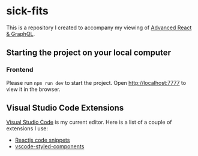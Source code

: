 # sick-fits

This is a repository I created to accompany my viewing of [Advanced React & GraphQL](https://github.com/wesbos/Advanced-React).

## Starting the project on your local computer

### Frontend

Please run `npm run dev` to start the project. Open [http://localhost:7777](http://localhost:7777) to view it in the browser.

## Visual Studio Code Extensions

[Visual Studio Code](https://code.visualstudio.com/) is my current editor. Here is a list of a couple of extensions I use:

* [Reactjs code snippets](https://github.com/xabikos/vscode-react)
* [vscode-styled-components](https://github.com/styled-components/vscode-styled-components)
